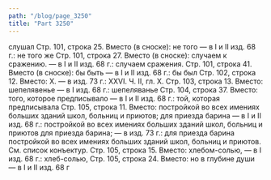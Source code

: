 ```yaml
---
path: "/blog/page_3250"
title: "Part 3250"
---
```


слушал
Стр. 101, строка 25.
Вместо (в сноске): не того — в I и II изд. 68 г.: не того же
Стр. 101, строка 27.
Вместо (в сноске): случаем к сражению. — в I и II изд. 68 г.: случаем сражения.
Стр. 101, строка 41.
Вместо (в сноске): бы быть — в I и II изд. 68 г.: бы был
Стр. 102, строка 12.
Вместо: X. — в изд. 73 г.: XXVI.
Ч. II, гл. X.
Стр. 103, строка 13.
Вместо: шепелявенье — в I изд. 68 г.: шепеляванье
Стр. 104, строка 37.
Вместо: того, которое предписывало — в I и II изд. 68 г.: той, которая предписывала
Стр. 105, строка 11.
Вместо: постройкой во всех имениях больших зданий школ, больниц и приютов; для приезда барина — в I и II изд. 68 г.: постройкой во всех имениях больших зданий школ, больниц и приютов для приезда барина; — в изд. 73 г.: для приезда барина постройкой во всех имениях больших зданий школ, больниц и приютов. См. список конъектур.
Стр. 105, строка 15.
Вместо: хлебом-солью, — в I изд. 68 г.: хлеб-солью,
Стр. 105, строка 24.
Вместо: но в глубине души — в I и II изд. 68 г
